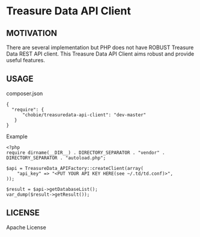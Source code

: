 # Treasure Data API Client

MOTIVATION
--------------------------

There are several implementation but PHP does not have ROBUST Treasure Data REST API client.
This Treasure Data API Client aims robust and provide useful features.

USAGE
--------------------------

composer.json

````
{
  "require": {
      "chobie/treasuredata-api-client": "dev-master"
   }
}
````


Example

````
<?php
require dirname(__DIR__) . DIRECTORY_SEPARATOR . "vendor" . DIRECTORY_SEPARATOR . "autoload.php";

$api = TreasureData_APIFactory::createClient(array(
    "api_key" => "<PUT YOUR API KEY HERE(see ~/.td/td.conf)>",
));

$result = $api->getDatabaseList();
var_dump($result->getResult());
````

LICENSE
--------------------------

Apache License